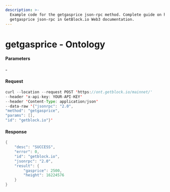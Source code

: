 ```yaml
---
description: >-
  Example code for the getgasprice json-rpc method. Сomplete guide on how to use
  getgasprice json-rpc in GetBlock.io Web3 documentation.
---
```


# getgasprice - Ontology

#### Parameters

\-

#### Request

```java
curl --location --request POST 'https://ont.getblock.io/mainnet/' 
--header 'x-api-key: YOUR-API-KEY' 
--header 'Content-Type: application/json' 
--data-raw '{"jsonrpc": "2.0",
"method": "getgasprice",
"params": [],
"id": "getblock.io"}'
```

#### Response

```java
{
    "desc": "SUCCESS",
    "error": 0,
    "id": "getblock.io",
    "jsonrpc": "2.0",
    "result": {
        "gasprice": 2500,
        "height": 16224576
    }
}
```

